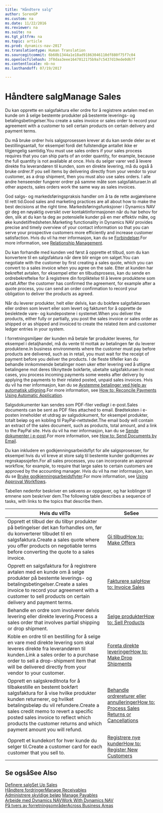 ```yaml
---
title: "Håndtere salg"
author: SorenGP
ms.custom: na
ms.date: 11/22/2016
ms.reviewer: na
ms.suite: na
ms.tgt_pltfrm: na
ms.topic: article
ms.prod: dynamics-nav-2017
ms.translationtype: Human Translation
ms.sourcegitcommit: 6b60b1344a1e18ad91863046110df880f75f7c04
ms.openlocfilehash: 3f0daa3eee1647012175b9a7c5437d19ede0d67f
ms.contentlocale: nb-no
ms.lasthandoff: 07/19/2017

---
```


# <a name="manage-sales"></a><span data-ttu-id="0dfee-102">Håndtere salg</span><span class="sxs-lookup"><span data-stu-id="0dfee-102">Manage Sales</span></span>
<span data-ttu-id="0dfee-103">Du kan opprette en salgsfaktura eller ordre for å registrere avtalen med en kunde om å selge bestemte produkter på bestemte leverings- og betalingsbetingelser.</span><span class="sxs-lookup"><span data-stu-id="0dfee-103">You create a sales invoice or sales order to record your agreement with a customer to sell certain products on certain delivery and payment terms.</span></span>

<span data-ttu-id="0dfee-104">Du må bruke ordrer hvis salgsprosessen krever at du kan sende deler av et bestillingsantall, for eksempel fordi det fullstendige antallet ikke er tilgjengelig samtidig.</span><span class="sxs-lookup"><span data-stu-id="0dfee-104">You must use sales orders if your sales process requires that you can ship parts of an order quantity, for example, because the full quantity is not available at once.</span></span> <span data-ttu-id="0dfee-105">Hvis du selger varer ved å levere direkte fra leverandøren til kunden, som en direkte levering, må du også å bruke ordrer.</span><span class="sxs-lookup"><span data-stu-id="0dfee-105">If you sell items by delivering directly from your vendor to your customer, as a drop shipment, then you must also use sales orders.</span></span> <span data-ttu-id="0dfee-106">I alle andre henseender fungerer ordrer på samme måte som salgsfakturaer.</span><span class="sxs-lookup"><span data-stu-id="0dfee-106">In all other aspects, sales orders work the same way as sales invoices.</span></span>  

<span data-ttu-id="0dfee-107">God salgs- og markedsføringspraksis handler om å ta de rette avgjørelsene til rett tid.</span><span class="sxs-lookup"><span data-stu-id="0dfee-107">Good sales and marketing practices are all about how to make the best decisions at the right time.</span></span> <span data-ttu-id="0dfee-108">Markedsføringsfunksjoner i Dynamics NAV gir deg en nøyaktig oversikt over kontaktinformasjonen når du har behov for den, slik at du kan ta deg av potensielle kunder på en mer effektiv måte, og øke kundetilfredsheten.</span><span class="sxs-lookup"><span data-stu-id="0dfee-108">Marketing functionality in Dynamics NAV provides precise and timely overview of your contact information so that you can serve your prospective customers more efficiently and increase customer satisfaction.</span></span> <span data-ttu-id="0dfee-109">Hvis du vil ha mer informasjon, kan du se [Forbindelser](marketing-relationship-management.md).</span><span class="sxs-lookup"><span data-stu-id="0dfee-109">For more information, see [Relationship Management](marketing-relationship-management.md).</span></span>

<span data-ttu-id="0dfee-110">Du kan forhandle med kunden ved først å opprette et tilbud, som du kan konvertere til en salgsfaktura når dere blir enige om salget.</span><span class="sxs-lookup"><span data-stu-id="0dfee-110">You can negotiate with the customer by first creating a sales quote, which you can convert to a sales invoice when you agree on the sale.</span></span> <span data-ttu-id="0dfee-111">Etter at kunden har bekreftet avtalen, for eksempel etter en tilbudsprosess, kan du sende en ordrebekreftelse for å registrere din forpliktelse til å levere produktene som avtalt.</span><span class="sxs-lookup"><span data-stu-id="0dfee-111">After the customer has confirmed the agreement, for example after a quote process, you can send an order confirmation to record your obligation to deliver the products as agreed.</span></span>

<span data-ttu-id="0dfee-112">Når du leverer produkter, helt eller delvis, kan du bokføre salgsfakturaen eller ordren som levert eller som levert og fakturert for å opprette de beslektede vare- og kundepostene i systemet.</span><span class="sxs-lookup"><span data-stu-id="0dfee-112">When you deliver the products, either fully or partially, you post the sales invoice or sales order as shipped or as shipped and invoiced to create the related item and customer ledger entries in your system.</span></span>

<span data-ttu-id="0dfee-113">I forretningsmiljøer der kunden må betale før produkter leveres, for eksempel i detaljhandel, må du vente til mottak av betalingen før du leverer produktene.</span><span class="sxs-lookup"><span data-stu-id="0dfee-113">In business environments where the customer must pay before products are delivered, such as in retail, you must wait for the receipt of payment before you deliver the products.</span></span> <span data-ttu-id="0dfee-114">I de fleste tilfeller kan du behandle innkommende betalinger noen uker etter levering ved å utligne betalingene mot deres tilknyttede bokførte, ubetalte salgsfakturaer.</span><span class="sxs-lookup"><span data-stu-id="0dfee-114">In most cases, you process incoming payments some weeks after delivery by applying the payments to their related posted, unpaid sales invoices.</span></span> <span data-ttu-id="0dfee-115">Hvis du vil ha mer informasjon, kan du se [Avstemme betalinger ved hjelp av automatisk utligning](receivables-how-reconcile-payments-auto-application.md).</span><span class="sxs-lookup"><span data-stu-id="0dfee-115">For more information, see [How to: Reconcile Payments Using Automatic Application](receivables-how-reconcile-payments-auto-application.md).</span></span>

<span data-ttu-id="0dfee-116">Salgsdokumenter kan sendes som PDF-filer vedlagt i e-post.</span><span class="sxs-lookup"><span data-stu-id="0dfee-116">Sales documents can be sent as PDF files attached to email.</span></span> <span data-ttu-id="0dfee-117">Brødteksten i e-posten inneholder et utdrag av salgsdokument, for eksempel produkter, totalt beløp og en kobling til PayPal-nettstedet.</span><span class="sxs-lookup"><span data-stu-id="0dfee-117">The email body will contain an extract of the sales document, such as products, total amount, and a link to the PayPal site.</span></span> <span data-ttu-id="0dfee-118">Hvis du vil ha mer informasjon, kan du se [Sende dokumenter i e-post](ui-how-send-documents-email.md).</span><span class="sxs-lookup"><span data-stu-id="0dfee-118">For more information, see [How to: Send Documents by Email](ui-how-send-documents-email.md).</span></span>

<span data-ttu-id="0dfee-119">Du kan inkludere en godkjenningsarbeidsflyt for alle salgsprosesser, for eksempel hvis du vil kreve at store salg til bestemte kunder godkjennes av regnskapssjefen.</span><span class="sxs-lookup"><span data-stu-id="0dfee-119">For all sales processes, you can incorporate an approval workflow, for example, to require that large sales to certain customers are approved by the accounting manager.</span></span> <span data-ttu-id="0dfee-120">Hvis du vil ha mer informasjon, kan du se [Bruke godkjenningsarbeidsflyter](across-how-use-approval-workflows.md).</span><span class="sxs-lookup"><span data-stu-id="0dfee-120">For more information, see [Using Approval Workflows](across-how-use-approval-workflows.md).</span></span>

<span data-ttu-id="0dfee-121">Tabellen nedenfor beskriver en sekvens av oppgaver, og har koblinger til emnene som beskriver dem.</span><span class="sxs-lookup"><span data-stu-id="0dfee-121">The following table describes a sequence of tasks, with links to the topics that describe them.</span></span>

|<span data-ttu-id="0dfee-122">Hvis du vil</span><span class="sxs-lookup"><span data-stu-id="0dfee-122">To</span></span> |<span data-ttu-id="0dfee-123">Se</span><span class="sxs-lookup"><span data-stu-id="0dfee-123">See</span></span> |
|---|----|
|<span data-ttu-id="0dfee-124">Opprett et tilbud der du tilbyr produkter på betingelser det kan forhandles om, før du konverterer tilbudet til en salgsfaktura.</span><span class="sxs-lookup"><span data-stu-id="0dfee-124">Create a sales quote where you offer products on negotiable terms before converting the quote to a sales invoice.</span></span>|[<span data-ttu-id="0dfee-125">Gi tilbud</span><span class="sxs-lookup"><span data-stu-id="0dfee-125">How to: Make Offers</span></span>](sales-how-make-offers.md)|
|<span data-ttu-id="0dfee-126">Opprett en salgsfaktura for å registrere avtalen med en kunde om å selge produkter på bestemte leverings- og betalingsbetingelser.</span><span class="sxs-lookup"><span data-stu-id="0dfee-126">Create a sales invoice to record your agreement with a customer to sell products on certain delivery and payment terms.</span></span>|[<span data-ttu-id="0dfee-127">Fakturere salg</span><span class="sxs-lookup"><span data-stu-id="0dfee-127">How to: Invoice Sales</span></span>](sales-how-invoice-sales.md)|
|<span data-ttu-id="0dfee-128">Behandle en ordre som involverer delvis levering eller direkte levering.</span><span class="sxs-lookup"><span data-stu-id="0dfee-128">Process a sales order that involves partial shipping or drop shipment.</span></span>|[<span data-ttu-id="0dfee-129">Selge produkter</span><span class="sxs-lookup"><span data-stu-id="0dfee-129">How to: Sell Products</span></span>](sales-how-sell-products.md)|
|<span data-ttu-id="0dfee-130">Koble en ordre til en bestilling for å selge en vare med direkte levering som skal leveres direkte fra leverandøren til kunden.</span><span class="sxs-lookup"><span data-stu-id="0dfee-130">Link a sales order to a purchase order to sell a drop-shipment item that will be delivered directly from your vendor to your customer.</span></span>|[<span data-ttu-id="0dfee-131">Foreta direkte leveringer</span><span class="sxs-lookup"><span data-stu-id="0dfee-131">How to: Make Drop Shipments</span></span>](sales-how-drop-shipment.md)|
|<span data-ttu-id="0dfee-132">Opprett en salgskreditnota for å tilbakestille en bestemt bokført salgsfaktura for å vise hvilke produkter kunden returnerer, og hvilket betalingsbeløp du vil refundere.</span><span class="sxs-lookup"><span data-stu-id="0dfee-132">Create a sales credit memo to revert a specific posted sales invoice to reflect which products the customer returns and which payment amount you will refund.</span></span>|[<span data-ttu-id="0dfee-133">Behandle ordrereturer eller annulleringer</span><span class="sxs-lookup"><span data-stu-id="0dfee-133">How to: Process Sales Returns or Cancellations</span></span>](sales-how-process-sales-returns-cancellations.md)|
|<span data-ttu-id="0dfee-134">Opprett et kundekort for hver kunde du selger til.</span><span class="sxs-lookup"><span data-stu-id="0dfee-134">Create a customer card for each customer that you sell to.</span></span>|[<span data-ttu-id="0dfee-135">Registrere nye kunder</span><span class="sxs-lookup"><span data-stu-id="0dfee-135">How to: Register New Customers</span></span>](sales-how-register-new-customers.md)|

## <a name="see-also"></a><span data-ttu-id="0dfee-136">Se også</span><span class="sxs-lookup"><span data-stu-id="0dfee-136">See Also</span></span>  
[<span data-ttu-id="0dfee-137">Definere salg</span><span class="sxs-lookup"><span data-stu-id="0dfee-137">Set Up Sales</span></span>](sales-setup-sales.md)  
[<span data-ttu-id="0dfee-138">Håndtere fordringer</span><span class="sxs-lookup"><span data-stu-id="0dfee-138">Manage Receivables</span></span>](receivables-manage-receivables.md)  
<span data-ttu-id="0dfee-139">[Administrere skyldige beløp](payables-manage-payables.MD)    </span><span class="sxs-lookup"><span data-stu-id="0dfee-139">[Manage Payables](payables-manage-payables.MD)    </span></span>  
[<span data-ttu-id="0dfee-140">Arbeide med Dynamics NAV</span><span class="sxs-lookup"><span data-stu-id="0dfee-140">Work With Dynamics NAV</span></span>](ui-work-product.md)  
[<span data-ttu-id="0dfee-141">På tvers av forretningsområder</span><span class="sxs-lookup"><span data-stu-id="0dfee-141">Across Business Areas</span></span>](ui-across-business-areas.md)

